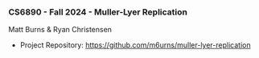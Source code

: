 ### CS6890 - Fall 2024 - Muller-Lyer Replication
Matt Burns & Ryan Christensen

- Project Repository: https://github.com/m6urns/muller-lyer-replication